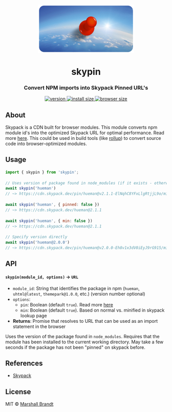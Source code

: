 <div align="center">
  <img src="https://github.com/marshallcb/skypin/raw/main/meta/skypin.png" alt="Skypin Logo" width="300" />
</div>

<h1 align="center">skypin</h1>

<h3 align="center">Convert NPM imports into Skypack Pinned URL's</h3>

<div align="center">
  <a href="https://npmjs.org/package/skypin">
    <img src="https://badgen.now.sh/npm/v/skypin" alt="version" />
  </a>
  <a href="https://packagephobia.com/result?p=skypin">
    <img src="https://badgen.net/packagephobia/install/skypin" alt="install size" />
  </a>
  <a href="https://bundlephobia.com/result?p=skypin">
    <img src="https://img.badgesize.io/MarshallCB/skypin/main/es.js?compression=brotli" alt="browser size" />
  </a>
</div>


## About

Skypack is a CDN built for browser modules. This module converts npm module id's into the optimized Skypack URL for optimal performance. Read more [here](https://docs.skypack.dev/skypack-cdn/api-reference/pinned-urls-optimized). This could be used in build tools (like [rollup](https://github.com/MarshallCB/rollup-plugin-skypin)) to convert source code into browser-optimized modules.

## Usage

```js
import { skypin } from 'skypin';

// Uses version of package found in node_modules (if it exists - otherwise 'latest')
await skypin('hueman')
// ~> https://cdn.skypack.dev/pin/hueman@v2.1.1-ElNqhC8YFxLlgRtjjL9o/min/hueman.js

await skypin('hueman', { pinned: false })
// ~> https://cdn.skypack.dev/hueman@2.1.1

await skypin('hueman', { min: false })
// ~> https://cdn.skypack.dev/hueman@2.1.1

// Specify version directly
await skypin('hueman@2.0.0')
// ~> https://cdn.skypack.dev/pin/hueman@v2.0.0-Eh8v1x3dV0iEyJ9rG915/min/hueman.js

```

## API

#### `skypin(module_id, options)` -> `URL`
- `module_id`: String that identifies the package in npm (`hueman`, `uhtml@latest`, `themepark@1.0.0`, etc.) (version number optional)
- `options`:
  - `pin`: Boolean (default `true`). Read more [here](https://docs.skypack.dev/skypack-cdn/api-reference/pinned-urls-optimized)
  - `min`: Boolean (default `true`). Based on normal vs. minified in skypack lookup page
- **Returns**: Promise that resolves to URL that can be used as an import statement in the browser

Uses the version of the package found in `node_modules`. Requires that the module has been installed to the current working directory. May take a few seconds if the package has not been "pinned" on skypack before.

## References

- [Skypack](https://skypack.dev/)

## License

MIT © [Marshall Brandt](https://m4r.sh)
